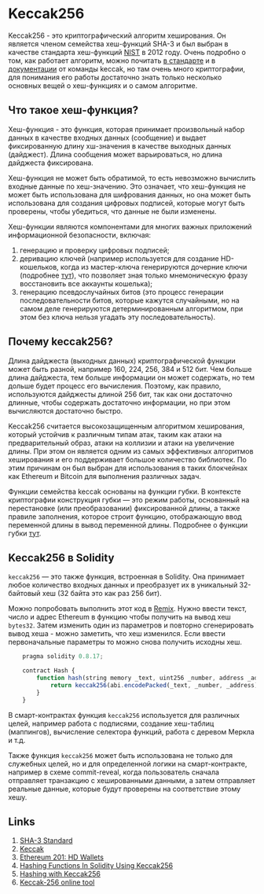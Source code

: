 # Keccak256

Keccak256 - это криптографический алгоритм хеширования. Он является членом семейства хеш-функций SHA-3 и был выбран в качестве стандарта хеш-функций [NIST](https://ru.wikipedia.org/wiki/%D0%9D%D0%B0%D1%86%D0%B8%D0%BE%D0%BD%D0%B0%D0%BB%D1%8C%D0%BD%D1%8B%D0%B9_%D0%B8%D0%BD%D1%81%D1%82%D0%B8%D1%82%D1%83%D1%82_%D1%81%D1%82%D0%B0%D0%BD%D0%B4%D0%B0%D1%80%D1%82%D0%BE%D0%B2_%D0%B8_%D1%82%D0%B5%D1%85%D0%BD%D0%BE%D0%BB%D0%BE%D0%B3%D0%B8%D0%B9) в 2012 году. Очень подробно о том, как работает алгоритм, можно почитать [в стандарте](https://nvlpubs.nist.gov/nistpubs/FIPS/NIST.FIPS.202.pdf) и в [документации](https://keccak.team/files/Keccak-reference-3.0.pdf) от команды keccak, но там очень много криптографии, для понимания его работы достаточно знать только несколько основных вещей о хеш-функциях и о самом алгоритме.

## Что такое хеш-функция?

Хеш-функция - это функция, которая принимает произвольный набор данных в качестве входных данных (сообщение) и выдает фиксированную длину хш-значения в качестве выходных данных (дайджест). Длина сообщения может варьироваться, но длина дайджеста фиксирована.

Хеш-функция не может быть обратимой, то есть невозможно вычислить входные данные по хеш-значению. Это означает, что хеш-функция не может быть использована для шифрования данных, но она может быть использована для создания цифровых подписей, которые могут быть проверены, чтобы убедиться, что данные не были изменены.

Хеш-функции являются компонентами для многих важных приложений информационной безопасности, включая:
1. генерацию и проверку цифровых подписей;
2. деривацию ключей (например используется для создание HD-кошельков, когда из мастер-ключа генерируются дочерние ключи (подробнее [тут](https://wolovim.medium.com/ethereum-201-hd-wallets-11d0c93c87f7)), что позволяет зная только мнемоническую фразу восстановить все аккаунты кошелька);
3. генерацию псевдослучайных битов (это процесс генерации последовательности битов, которые кажутся случайными, но на самом деле генерируются детерминированным алгоритмом, при этом без ключа нельзя угадать эту последовательность).

## Почему keccak256?

Длина дайджеста (выходных данных) криптографической функции может быть разной, например 160, 224, 256, 384 и 512 бит. Чем больше длина дайджеста, тем больше информации он может содержать, но тем дольше будет процесс его вычисления. Поэтому, как правило, используются дайджесты длиной 256 бит, так как они достаточно длинные, чтобы содержать достаточно информации, но при этом вычисляются достаточно быстро.

Keccak256 считается высокозащищенным алгоритмом хеширования, который устойчив к различным типам атак, таким как атаки на предварительный образ, атаки на коллизии и атаки на увеличение длины. При этом он является одним из самых эффективных алгоритмов хеширования и его поддерживает большое количество библиотек. По этим причинам он был выбран для использования в таких блокчейнах как Ethereum и Bitcoin для выполнения различных задач.

Функции семейства keccak основаны на функции губки. В контексте криптографии конструкция губки — это режим работы, основанный на перестановке (или преобразовании) фиксированной длины, а также правиле заполнения, которое строит функцию, отображающую ввод переменной длины в вывод переменной длины. Подробнее о функции губки [тут](https://keccak.team/sponge_duplex.html).

## Keccak256 в Solidity

`keccak256` — это также функция, встроенная в Solidity. Она принимает любое количество входных данных и преобразует их в уникальный 32-байтовый хеш (32 байта это как раз 256 бит).

Можно попробовать выполнить этот код в [Remix](https://remix.ethereum.org/#lang=en&optimize=false&runs=200&evmVersion=null&version=soljson-v0.8.18+commit.87f61d96.js). Нужно ввести текст, число и адрес Ethereum в функцию чтобы получить на вывод хеш `bytes32`. Затем изменить один из параметров и повторно сгенерировать вывод хеша - можно заметить, что хеш изменился. Если ввести первоначальные параметры то можно снова получить исходны хеш.

```js
    pragma solidity 0.8.17;

    contract Hash {
        function hash(string memory _text, uint256 _number, address _address) public pure returns (bytes32) {
            return keccak256(abi.encodePacked(_text, _number, _address));
        }
    }
```

В смарт-контрактах функция `keccak256` используется для различных целей, например работа с подписями, создание хеш-таблиц (маппингов), вычисление селектора функций, работа с деревом Меркла и т.д.

Также функция `keccak256` может быть использована не только для служебных целей, но и для определенной логики на смарт-контракте, например в схеме commit-reveal, когда пользователь сначала отправляет транзакцию с хешированными данными, а затем отправляет реальные данные, которые будут проверены на соответствие этому хешу.

## Links

1. [SHA-3 Standard](https://nvlpubs.nist.gov/nistpubs/FIPS/NIST.FIPS.202.pdf)
2. [Keccak](https://keccak.team/keccak_specs_summary.html)
3. [Ethereum 201: HD Wallets](https://wolovim.medium.com/ethereum-201-hd-wallets-11d0c93c87f7)
4. [Hashing Functions In Solidity Using Keccak256](https://medium.com/0xcode/hashing-functions-in-solidity-using-keccak256-70779ea55bb0)
5. [Hashing with Keccak256](https://solidity-by-example.org/hashing/)
6. [Keccak-256 online tool](https://emn178.github.io/online-tools/keccak_256.html)